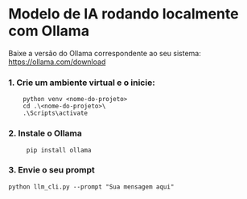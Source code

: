 # Modelo de IA rodando localmente com Ollama

Baixe a versão do Ollama correspondente ao seu sistema: https://ollama.com/download

### 1. Crie um ambiente virtual e o inicie:
``` 
    python venv <nome-do-projeto> 
    cd .\<nome-do-projeto>\
    .\Scripts\activate 
```

### 2. Instale o Ollama
``` 
     pip install ollama
```

### 3. Envie o seu prompt
```
python llm_cli.py --prompt "Sua mensagem aqui"
```

